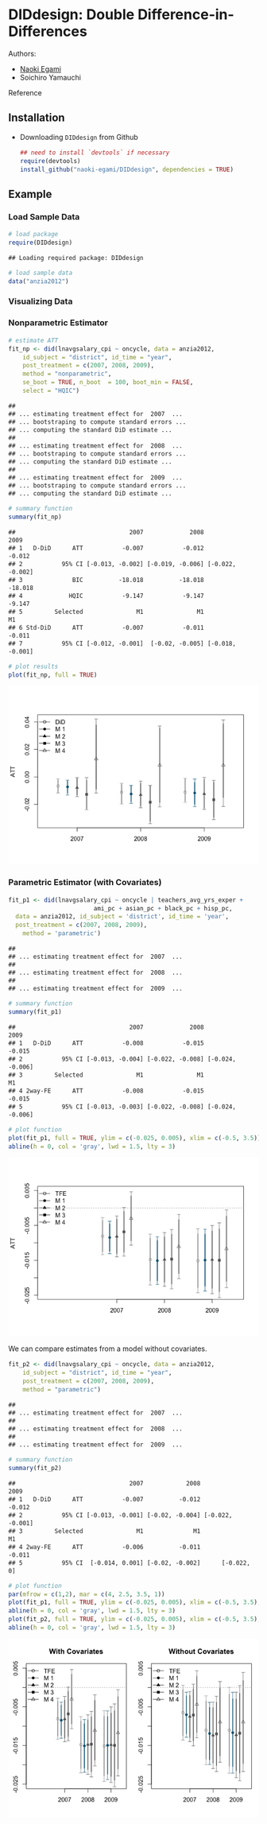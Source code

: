 DIDdesign: Double Difference-in-Differences
===========================================

Authors:

-   [Naoki Egami](https://scholar.princeton.edu/negami/home)
-   Soichiro Yamauchi

Reference

Installation
------------

-   Downloading `DIDdesign` from Github

    ``` r
    ## need to install `devtools` if necessary
    require(devtools)
    install_github("naoki-egami/DIDdesign", dependencies = TRUE)
    ```

Example
-------

### Load Sample Data

``` r
# load package 
require(DIDdesign)
```

    ## Loading required package: DIDdesign

``` r
# load sample data 
data("anzia2012")
```

### Visualizing Data

### Nonparametric Estimator

``` r
# estimate ATT 
fit_np <- did(lnavgsalary_cpi ~ oncycle, data = anzia2012,
    id_subject = "district", id_time = "year",
    post_treatment = c(2007, 2008, 2009),
    method = "nonparametric",
    se_boot = TRUE, n_boot  = 100, boot_min = FALSE,
    select = "HQIC")
```

    ## 
    ## ... estimating treatment effect for  2007  ...
    ## ... bootstraping to compute standard errors ...
    ## ... computing the standard DiD estimate ...
    ## 
    ## ... estimating treatment effect for  2008  ...
    ## ... bootstraping to compute standard errors ...
    ## ... computing the standard DiD estimate ...
    ## 
    ## ... estimating treatment effect for  2009  ...
    ## ... bootstraping to compute standard errors ...
    ## ... computing the standard DiD estimate ...

``` r
# summary function 
summary(fit_np)
```

    ##                                2007             2008             2009
    ## 1   D-DiD      ATT           -0.007           -0.012           -0.012
    ## 2           95% CI [-0.013, -0.002] [-0.019, -0.006] [-0.022, -0.002]
    ## 3              BIC          -18.018          -18.018          -18.018
    ## 4             HQIC           -9.147           -9.147           -9.147
    ## 5         Selected               M1               M1               M1
    ## 6 Std-DiD      ATT           -0.007           -0.011           -0.011
    ## 7           95% CI [-0.012, -0.001]  [-0.02, -0.005] [-0.018, -0.001]

``` r
# plot results 
plot(fit_np, full = TRUE)
```

![](README_files/figure-markdown_github/unnamed-chunk-2-1.png)

### Parametric Estimator (with Covariates)

``` r
fit_p1 <- did(lnavgsalary_cpi ~ oncycle | teachers_avg_yrs_exper + 
                        ami_pc + asian_pc + black_pc + hisp_pc,
  data = anzia2012, id_subject = 'district', id_time = 'year', 
  post_treatment = c(2007, 2008, 2009), 
    method = 'parametric')
```

    ## 
    ## ... estimating treatment effect for  2007  ...
    ## 
    ## ... estimating treatment effect for  2008  ...
    ## 
    ## ... estimating treatment effect for  2009  ...

``` r
# summary function 
summary(fit_p1)
```

    ##                                2007             2008             2009
    ## 1   D-DiD      ATT           -0.008           -0.015           -0.015
    ## 2           95% CI [-0.013, -0.004] [-0.022, -0.008] [-0.024, -0.006]
    ## 3         Selected               M1               M1               M1
    ## 4 2way-FE      ATT           -0.008           -0.015           -0.015
    ## 5           95% CI [-0.013, -0.003] [-0.022, -0.008] [-0.024, -0.006]

``` r
# plot function 
plot(fit_p1, full = TRUE, ylim = c(-0.025, 0.005), xlim = c(-0.5, 3.5))
abline(h = 0, col = 'gray', lwd = 1.5, lty = 3)
```

![](README_files/figure-markdown_github/unnamed-chunk-4-1.png)

We can compare estimates from a model without covariates.

``` r
fit_p2 <- did(lnavgsalary_cpi ~ oncycle, data = anzia2012,
    id_subject = "district", id_time = "year",
    post_treatment = c(2007, 2008, 2009),
    method = "parametric")
```

    ## 
    ## ... estimating treatment effect for  2007  ...
    ## 
    ## ... estimating treatment effect for  2008  ...
    ## 
    ## ... estimating treatment effect for  2009  ...

``` r
# summary function 
summary(fit_p2)
```

    ##                                2007            2008             2009
    ## 1   D-DiD      ATT           -0.007          -0.012           -0.012
    ## 2           95% CI [-0.013, -0.001] [-0.02, -0.004] [-0.022, -0.001]
    ## 3         Selected               M1              M1               M1
    ## 4 2way-FE      ATT           -0.006          -0.011           -0.011
    ## 5           95% CI  [-0.014, 0.001] [-0.02, -0.002]      [-0.022, 0]

``` r
# plot function 
par(mfrow = c(1,2), mar = c(4, 2.5, 3.5, 1))
plot(fit_p1, full = TRUE, ylim = c(-0.025, 0.005), xlim = c(-0.5, 3.5), main = "With Covariates")
abline(h = 0, col = 'gray', lwd = 1.5, lty = 3)
plot(fit_p2, full = TRUE, ylim = c(-0.025, 0.005), xlim = c(-0.5, 3.5), main = 'Without Covariates')
abline(h = 0, col = 'gray', lwd = 1.5, lty = 3)
```

![](README_files/figure-markdown_github/unnamed-chunk-6-1.png)

